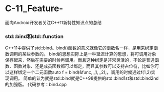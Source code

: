 # C-11_Feature-
面向Android开发者关注C++11新特性知识点的总结


### std::bind和std::function
C++11中提供了std::bind。bind()函数的意义就像它的函数名一样，是用来绑定函数调用的某些参数的。
bind的思想实际上是一种延迟计算的思想，将可调用对象保存起来，然后在需要的时候再调用。而且这种绑定是非常灵活的，不论是普通函数、函数对象、还是成员函数都可以绑定，而且其参数可以支持占位符，比如你可以这样绑定一个二元函数auto f = bind(&func, _1, _2);，调用的时候通过f(1,2)实现调用。
简单的认为就是std::bind就是C++98提供的std::bind1st和std::bind2nd的加强版。
代码参考：bind.cpp
